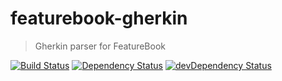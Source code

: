 # featurebook-gherkin

> Gherkin parser for FeatureBook

[![Build Status](https://travis-ci.org/SOFTWARE-CLINIC/featurebook-gherkin.svg?branch=master)](https://travis-ci.org/SOFTWARE-CLINIC/featurebook-gherkin)
[![Dependency Status](https://david-dm.org/SOFTWARE-CLINIC/featurebook-gherkin.svg)](https://david-dm.org/SOFTWARE-CLINIC/featurebook-gherkin)
[![devDependency Status](https://david-dm.org/SOFTWARE-CLINIC/featurebook-gherkin/dev-status.svg)](https://david-dm.org/SOFTWARE-CLINIC/featurebook-gherkin#info=devDependencies)
